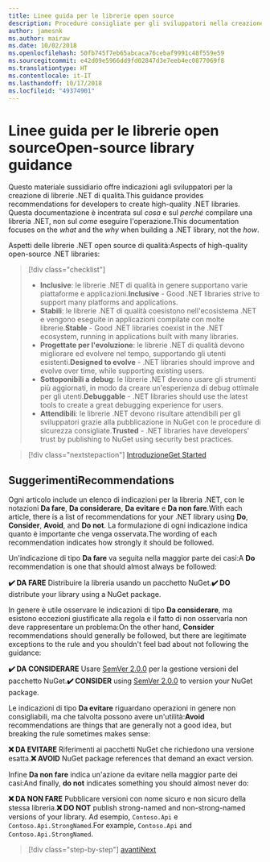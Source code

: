 ```yaml
---
title: Linee guida per le librerie open source
description: Procedure consigliate per gli sviluppatori nella creazione di librerie .NET di qualità.
author: jamesnk
ms.author: mairaw
ms.date: 10/02/2018
ms.openlocfilehash: 50fb745f7eb65abcaca76cebaf9991c48f559e59
ms.sourcegitcommit: e42d09e5966dd9fd02847d3e7eeb4ec0877069f8
ms.translationtype: HT
ms.contentlocale: it-IT
ms.lasthandoff: 10/17/2018
ms.locfileid: "49374901"
---
```

# <a name="open-source-library-guidance"></a><span data-ttu-id="f379b-103">Linee guida per le librerie open source</span><span class="sxs-lookup"><span data-stu-id="f379b-103">Open-source library guidance</span></span>

<span data-ttu-id="f379b-104">Questo materiale sussidiario offre indicazioni agli sviluppatori per la creazione di librerie .NET di qualità.</span><span class="sxs-lookup"><span data-stu-id="f379b-104">This guidance provides recommendations for developers to create high-quality .NET libraries.</span></span> <span data-ttu-id="f379b-105">Questa documentazione è incentrata sul *cosa* e sul *perché* compilare una libreria .NET, non sul *come* eseguire l'operazione.</span><span class="sxs-lookup"><span data-stu-id="f379b-105">This documentation focuses on the *what* and the *why* when building a .NET library, not the *how*.</span></span>

<span data-ttu-id="f379b-106">Aspetti delle librerie .NET open source di qualità:</span><span class="sxs-lookup"><span data-stu-id="f379b-106">Aspects of high-quality open-source .NET libraries:</span></span>

> [!div class="checklist"]
> * <span data-ttu-id="f379b-107">**Inclusive**: le librerie .NET di qualità in genere supportano varie piattaforme e applicazioni.</span><span class="sxs-lookup"><span data-stu-id="f379b-107">**Inclusive** - Good .NET libraries strive to support many platforms and applications.</span></span>
> * <span data-ttu-id="f379b-108">**Stabili**: le librerie .NET di qualità coesistono nell'ecosistema .NET e vengono eseguite in applicazioni compilate con molte librerie.</span><span class="sxs-lookup"><span data-stu-id="f379b-108">**Stable** - Good .NET libraries coexist in the .NET ecosystem, running in applications built with many libraries.</span></span>
> * <span data-ttu-id="f379b-109">**Progettate per l'evoluzione**: le librerie .NET di qualità devono migliorare ed evolvere nel tempo, supportando gli utenti esistenti.</span><span class="sxs-lookup"><span data-stu-id="f379b-109">**Designed to evolve** - .NET libraries should improve and evolve over time, while supporting existing users.</span></span>
> * <span data-ttu-id="f379b-110">**Sottoponibili a debug**: le librerie .NET devono usare gli strumenti più aggiornati, in modo da creare un'esperienza di debug ottimale per gli utenti.</span><span class="sxs-lookup"><span data-stu-id="f379b-110">**Debuggable** - .NET libraries should use the latest tools to create a great debugging experience for users.</span></span>
> * <span data-ttu-id="f379b-111">**Attendibili**: le librerie .NET devono risultare attendibili per gli sviluppatori grazie alla pubblicazione in NuGet con le procedure di sicurezza consigliate.</span><span class="sxs-lookup"><span data-stu-id="f379b-111">**Trusted** - .NET libraries have developers' trust by publishing to NuGet using security best practices.</span></span>

> [!div class="nextstepaction"]
> [<span data-ttu-id="f379b-112">Introduzione</span><span class="sxs-lookup"><span data-stu-id="f379b-112">Get Started</span></span>](./get-started.md)

## <a name="recommendations"></a><span data-ttu-id="f379b-113">Suggerimenti</span><span class="sxs-lookup"><span data-stu-id="f379b-113">Recommendations</span></span>

<span data-ttu-id="f379b-114">Ogni articolo include un elenco di indicazioni per la libreria .NET, con le notazioni **Da fare**, **Da considerare**, **Da evitare** e **Da non fare**.</span><span class="sxs-lookup"><span data-stu-id="f379b-114">With each article, there is a list of recommendations for your .NET library using **Do**, **Consider**, **Avoid**, and **Do not**.</span></span> <span data-ttu-id="f379b-115">La formulazione di ogni indicazione indica quanto è importante che venga osservata.</span><span class="sxs-lookup"><span data-stu-id="f379b-115">The wording of each recommendation indicates how strongly it should be followed.</span></span>

<span data-ttu-id="f379b-116">Un'indicazione di tipo **Da fare** va seguita nella maggior parte dei casi:</span><span class="sxs-lookup"><span data-stu-id="f379b-116">A **Do** recommendation is one that should almost always be followed:</span></span>

<span data-ttu-id="f379b-117">**✔️ DA FARE** Distribuire la libreria usando un pacchetto NuGet.</span><span class="sxs-lookup"><span data-stu-id="f379b-117">**✔️ DO** distribute your library using a NuGet package.</span></span>

<span data-ttu-id="f379b-118">In genere è utile osservare le indicazioni di tipo **Da considerare**, ma esistono eccezioni giustificate alla regola e il fatto di non osservarla non deve rappresentare un problema:</span><span class="sxs-lookup"><span data-stu-id="f379b-118">On the other hand, **Consider** recommendations should generally be followed, but there are legitimate exceptions to the rule and you shouldn't feel bad about not following the guidance:</span></span>

<span data-ttu-id="f379b-119">**✔️ DA CONSIDERARE** Usare [SemVer 2.0.0](https://semver.org/) per la gestione versioni del pacchetto NuGet.</span><span class="sxs-lookup"><span data-stu-id="f379b-119">**✔️ CONSIDER** using [SemVer 2.0.0](https://semver.org/) to version your NuGet package.</span></span>

<span data-ttu-id="f379b-120">Le indicazioni di tipo **Da evitare** riguardano operazioni in genere non consigliabili, ma che talvolta possono avere un'utilità:</span><span class="sxs-lookup"><span data-stu-id="f379b-120">**Avoid** recommendations are things that are generally not a good idea, but breaking the rule sometimes makes sense:</span></span>

<span data-ttu-id="f379b-121">**❌ DA EVITARE** Riferimenti ai pacchetti NuGet che richiedono una versione esatta.</span><span class="sxs-lookup"><span data-stu-id="f379b-121">**❌ AVOID** NuGet package references that demand an exact version.</span></span>

<span data-ttu-id="f379b-122">Infine **Da non fare** indica un'azione da evitare nella maggior parte dei casi:</span><span class="sxs-lookup"><span data-stu-id="f379b-122">And finally, **do not** indicates something you should almost never do:</span></span>

<span data-ttu-id="f379b-123">**❌ DA NON FARE** Pubblicare versioni con nome sicuro e non sicuro della stessa libreria.</span><span class="sxs-lookup"><span data-stu-id="f379b-123">**❌ DO NOT** publish strong-named and non-strong-named versions of your library.</span></span> <span data-ttu-id="f379b-124">Ad esempio, `Contoso.Api` e `Contoso.Api.StrongNamed`.</span><span class="sxs-lookup"><span data-stu-id="f379b-124">For example, `Contoso.Api` and `Contoso.Api.StrongNamed`.</span></span>

>[!div class="step-by-step"]
[<span data-ttu-id="f379b-125">avanti</span><span class="sxs-lookup"><span data-stu-id="f379b-125">Next</span></span>](./get-started.md)
